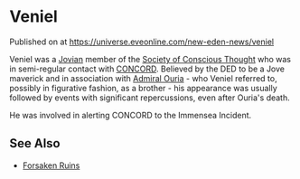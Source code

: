 # Veniel
Published on  at https://universe.eveonline.com/new-eden-news/veniel

Veniel was a [Jovian](6xoRWydZHCG4nplVmqXV9G) member of the [Society of Conscious Thought](5dFqRGejzFToa1MwNTN1G1) who was in
semi-regular contact with [CONCORD](5DPzMesjfj3XKshPWBUPWt). Believed by the
DED to be a Jove maverick and in association with [Admiral Ouria](2Og5aR1ZiiVEYPgx9FJcPg) - who Veniel referred to, possibly in
figurative fashion, as a brother - his appearance was usually followed
by events with significant repercussions, even after Ouria's death.

He was involved in alerting CONCORD to the Immensea Incident.

See Also
--------
-   [Forsaken Ruins](28J1knGgDjsMHnzd4PrsJD)
